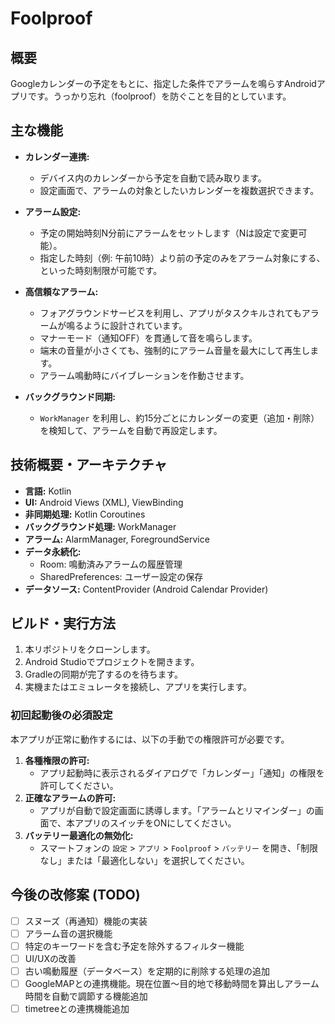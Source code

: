 # Foolproof

## 概要

Googleカレンダーの予定をもとに、指定した条件でアラームを鳴らすAndroidアプリです。うっかり忘れ（foolproof）を防ぐことを目的としています。

## 主な機能

* **カレンダー連携:**
    * デバイス内のカレンダーから予定を自動で読み取ります。
    * 設定画面で、アラームの対象としたいカレンダーを複数選択できます。

* **アラーム設定:**
    * 予定の開始時刻N分前にアラームをセットします（Nは設定で変更可能）。
    * 指定した時刻（例: 午前10時）より前の予定のみをアラーム対象にする、といった時刻制限が可能です。

* **高信頼なアラーム:**
    * フォアグラウンドサービスを利用し、アプリがタスクキルされてもアラームが鳴るように設計されています。
    * マナーモード（通知OFF）を貫通して音を鳴らします。
    * 端末の音量が小さくても、強制的にアラーム音量を最大にして再生します。
    * アラーム鳴動時にバイブレーションを作動させます。

* **バックグラウンド同期:**
    * `WorkManager` を利用し、約15分ごとにカレンダーの変更（追加・削除）を検知して、アラームを自動で再設定します。

## 技術概要・アーキテクチャ

* **言語:** Kotlin
* **UI:** Android Views (XML), ViewBinding
* **非同期処理:** Kotlin Coroutines
* **バックグラウンド処理:** WorkManager
* **アラーム:** AlarmManager, ForegroundService
* **データ永続化:**
    * Room: 鳴動済みアラームの履歴管理
    * SharedPreferences: ユーザー設定の保存
* **データソース:** ContentProvider (Android Calendar Provider)

## ビルド・実行方法

1.  本リポジトリをクローンします。
2.  Android Studioでプロジェクトを開きます。
3.  Gradleの同期が完了するのを待ちます。
4.  実機またはエミュレータを接続し、アプリを実行します。

### 初回起動後の必須設定
本アプリが正常に動作するには、以下の手動での権限許可が必要です。

1.  **各種権限の許可:**
    * アプリ起動時に表示されるダイアログで「カレンダー」「通知」の権限を許可してください。
2.  **正確なアラームの許可:**
    * アプリが自動で設定画面に誘導します。「アラームとリマインダー」の画面で、本アプリのスイッチをONにしてください。
3.  **バッテリー最適化の無効化:**
    * スマートフォンの `設定` > `アプリ` > `Foolproof` > `バッテリー` を開き、「制限なし」または「最適化しない」を選択してください。

## 今後の改修案 (TODO)

* [ ] スヌーズ（再通知）機能の実装
* [ ] アラーム音の選択機能
* [ ] 特定のキーワードを含む予定を除外するフィルター機能
* [ ] UI/UXの改善
* [ ] 古い鳴動履歴（データベース）を定期的に削除する処理の追加
* [ ] GoogleMAPとの連携機能。現在位置～目的地で移動時間を算出しアラーム時間を自動で調節する機能追加
* [ ] timetreeとの連携機能追加
